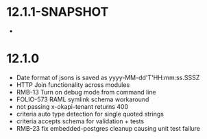 # 12.1.1-SNAPSHOT
*

# 12.1.0
* Date format of jsons is saved as yyyy-MM-dd'T'HH:mm:ss.SSSZ
* HTTP Join functionality across modules
* RMB-13 Turn on debug mode from command line
* FOLIO-573 RAML symlink schema workaround
* not passing x-okapi-tenant returns 400
* criteria auto type detection for single quoted strings
* criteria accepts schema for validation + tests
* RMB-23 fix embedded-postgres cleanup causing unit test failure

